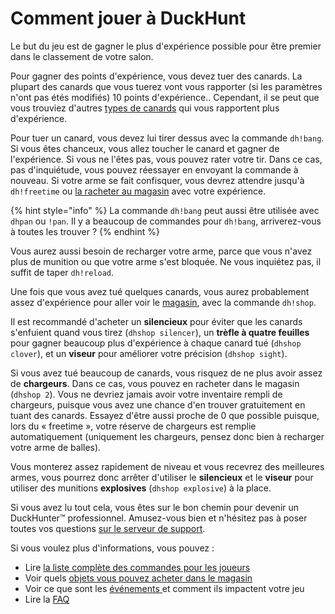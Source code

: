 # Comment jouer à DuckHunt

Le but du jeu est de gagner le plus d'expérience possible pour être premier dans le classement de votre salon.

Pour gagner des points d'expérience, vous devez tuer des canards. La plupart des canards que vous tuerez vont vous rapporter \(si les paramètres n'ont pas étés modifiés\) 10 points d'expérience.. Cependant, il se peut que vous trouviez d'autres [types de canards](types-of-ducks.md) qui vous rapportent plus d'expérience.

Pour tuer un canard, vous devez lui tirer dessus avec la commande `dh!bang`. Si vous êtes chanceux, vous allez toucher le canard et gagner de l'expérience. Si vous ne l'êtes pas, vous pouvez rater votre tir. Dans ce cas, pas d'inquiétude, vous pouvez réessayer en envoyant la commande à nouveau. Si votre arme se fait confisquer, vous devrez attendre jusqu'à `dh!freetime` ou [la racheter au magasin](store-items.md) avec votre expérience.

{% hint style="info" %}
La commande `dh!bang` peut aussi être utilisée avec `dhpan` ou `!pan`. Il y a beaucoup de commandes pour `dh!bang`, arriverez-vous à toutes les trouver ?
{% endhint %}

Vous aurez aussi besoin de recharger votre arme, parce que vous n'avez plus de munition ou que votre arme s'est bloquée. Ne vous inquiétez pas, il suffit de taper `dh!reload`.

Une fois que vous avez tué quelques canards, vous aurez probablement assez d'expérience pour aller voir le [magasin](store-items.md), avec la commande `dh!shop`.

Il est recommandé d'acheter un **silencieux** pour éviter que les canards s'enfuient quand vous tirez \(`dhshop silencer`\), un **trèfle à quatre feuilles** pour gagner beaucoup plus d'expérience à chaque canard tué \(`dhshop clover`\), et un **viseur** pour améliorer votre précision \(`dhshop sight`\).

Si vous avez tué beaucoup de canards, vous risquez de ne plus avoir assez de **chargeurs**. Dans ce cas, vous pouvez en racheter dans le magasin \(`dhshop 2`\). Vous ne devriez jamais avoir votre inventaire rempli de chargeurs, puisque vous avez une chance d'en trouver gratuitement en tuant des canards. Essayez d'être aussi proche de 0 que possible puisque, lors du « freetime », votre réserve de chargeurs est remplie automatiquement \(uniquement les chargeurs, pensez donc bien à recharger votre arme de balles\).

Vous monterez assez rapidement de niveau et vous recevrez des meilleures armes, vous pourrez donc arrêter d'utiliser le **silencieux** et le **viseur** pour utiliser des munitions **explosives** \(`dhshop explosive`\) à la place.

Si vous avez lu tout cela, vous êtes sur le bon chemin pour devenir un DuckHunter™️ professionnel. Amusez-vous bien et n'hésitez pas à poser toutes vos questions [sur le serveur de support](https://discordapp.com/invite/2BksEkV).

Si vous voulez plus d'informations, vous pouvez :

* Lire [la liste complète des commandes pour les joueurs](player-commands.md)
* Voir quels [objets vous pouvez acheter dans le magasin](store-items.md)
* Voir ce que sont les [événements ](events.md)et comment ils impactent votre jeu
* Lire la [FAQ](faq.md)


